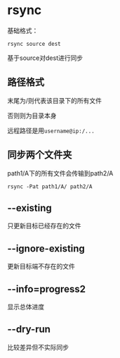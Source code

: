 # rsync

基础格式：

```
rsync source dest
```

基于source对dest进行同步

## 路径格式

末尾为/则代表该目录下的所有文件

否则则为目录本身

远程路径是用```username@ip:/...```

## 同步两个文件夹

path1/A下的所有文件会传输到path2/A

```shell
rsync -Pat path1/A/ path2/A
```

## --existing

只更新目标已经存在的文件

## --ignore-existing

更新目标端不存在的文件

## --info=progress2

显示总体进度

## --dry-run

比较差异但不实际同步